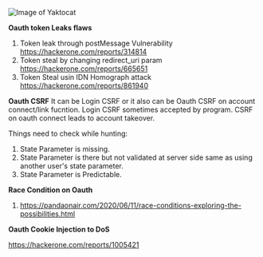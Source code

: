 
![Image of Yaktocat](https://camo.githubusercontent.com/4c062366ebe04d5161079ed0665c6a43fd2e32d3466cfd7bc2a49d016f2c69a8/68747470733a2f2f7062732e7477696d672e636f6d2f6d656469612f455a3157716d6358594141717753483f666f726d61743d6a7067266e616d653d39303078393030)



**Oauth token Leaks flaws**

1. Token leak through postMessage Vulnerability https://hackerone.com/reports/314814
2. Token steal by changing redirect_uri param https://hackerone.com/reports/665651
3. Token Steal usin IDN Homograph attack https://hackerone.com/reports/861940


**Oauth CSRF**
It can be Login CSRF or it also can be Oauth CSRF on account connect/link fucntion.
Login CSRF sometimes accepted by program. CSRF on oauth connect leads to account takeover.

Things need to check while hunting:
1. State Parameter is missing.
2. State Parameter is there but not validated at server side same as using another user's state parameter.
3. State Parameter is Predictable.

**Race Condition on Oauth**

1. https://pandaonair.com/2020/06/11/race-conditions-exploring-the-possibilities.html

**Oauth Cookie Injection to DoS**

https://hackerone.com/reports/1005421
